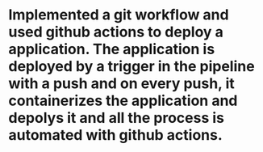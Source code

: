 # Implemented a git workflow and used github actions to deploy a application. The application is deployed by a trigger in the pipeline with a push and on every push, it containerizes the application and depolys it and all the process is automated with github actions.
